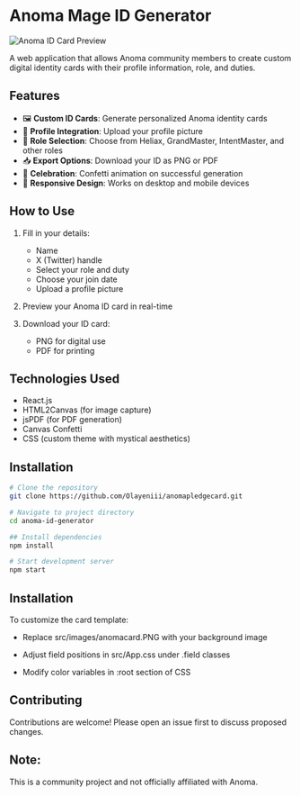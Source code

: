 # Anoma Mage ID Generator

![Anoma ID Card Preview](public/anoma-card-preview.png)

A web application that allows Anoma community members to create custom digital identity cards with their profile information, role, and duties.

## Features

- 🖼️ **Custom ID Cards**: Generate personalized Anoma identity cards
- 📸 **Profile Integration**: Upload your profile picture
- 🎨 **Role Selection**: Choose from Heliax, GrandMaster, IntentMaster, and other roles
- 📥 **Export Options**: Download your ID as PNG or PDF
- 🎉 **Celebration**: Confetti animation on successful generation
- 📱 **Responsive Design**: Works on desktop and mobile devices

## How to Use

1. Fill in your details:

   - Name
   - X (Twitter) handle
   - Select your role and duty
   - Choose your join date
   - Upload a profile picture

2. Preview your Anoma ID card in real-time

3. Download your ID card:
   - PNG for digital use
   - PDF for printing

## Technologies Used

- React.js
- HTML2Canvas (for image capture)
- jsPDF (for PDF generation)
- Canvas Confetti
- CSS (custom theme with mystical aesthetics)

## Installation

```bash
# Clone the repository
git clone https://github.com/Olayeniii/anomapledgecard.git

# Navigate to project directory
cd anoma-id-generator

## Install dependencies
npm install

# Start development server
npm start

```

## Installation

To customize the card template:

- Replace src/images/anomacard.PNG with your background image

- Adjust field positions in src/App.css under .field classes

- Modify color variables in :root section of CSS

## Contributing

Contributions are welcome! Please open an issue first to discuss proposed changes.

## Note:

This is a community project and not officially affiliated with Anoma.
